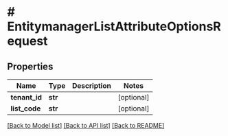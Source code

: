 # # EntitymanagerListAttributeOptionsRequest


## Properties 


Name | Type | Description | Notes
------------ | ------------- | ------------- | -------------
**tenant_id**| **str** |   | [optional]
**list_code**| **str** |   | [optional]


[[Back to Model list]](../../README.md#models) [[Back to API list]](../../README.md#endpoints) [[Back to README]](../../README.md)

